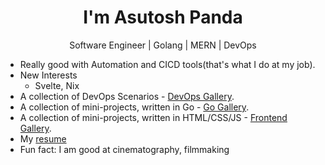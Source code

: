 <h1 align="center">I'm Asutosh Panda</h1>
<p align="center">Software Engineer | Golang | MERN | DevOps</p>




- Really good with Automation and CICD tools(that's what I do at my job).
- New Interests 
  - Svelte, Nix 
- A collection of DevOps Scenarios - [DevOps Gallery](https://github.com/exitAsutosh/devops-gallery).
- A collection of mini-projects, written in Go - [Go Gallery](https://github.com/exitAsutosh/go-gallery).
- A collection of mini-projects, written in HTML/CSS/JS - [Frontend Gallery](https://github.com/exitAsutosh/frontend-gallery).
- My [resume](https://drive.google.com/file/d/1JHswQNOhUZL9WkMoc7e5XNwmcc5SAN5u/view?usp=sharing)
- Fun fact: I am good at cinematography, filmmaking

